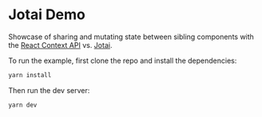 # Jotai Demo

Showcase of sharing and mutating state between sibling components with the
[React Context API](https://react.dev/learn/passing-data-deeply-with-context)
vs. [Jotai](https://jotai.org/).

To run the example, first clone the repo and install the dependencies:

```sh
yarn install
```

Then run the dev server:

```sh
yarn dev
```
